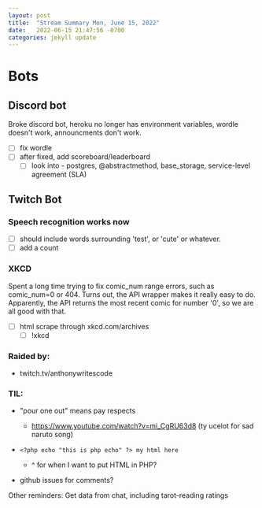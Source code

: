 ```yaml
---
layout: post
title:  "Stream Summary Mon, June 15, 2022"
date:   2022-06-15 21:47:56 -0700
categories: jekyll update
---
```


# Bots
## Discord bot
Broke discord bot, heroku no longer has environment variables, wordle doesn't work, announcments don't work.
- [ ] fix wordle
- [ ] after fixed, add scoreboard/leaderboard
  - [ ] look into 
        - postgres, @abstractmethod, base_storage, service-level agreement (SLA)

## Twitch Bot

### Speech recognition works now
- [ ] should include words surrounding 'test', or 'cute' or whatever.
- [ ] add a count

### XKCD
Spent a long time trying to fix comic_num range errors, such as comic_num=0 or 404. Turns out, the API wrapper makes it really easy to do. 
Apparently, the API returns the most recent comic for number '0', so we are all good with that.
- [ ] html scrape through xkcd.com/archives 
  - [ ] !xkcd

### Raided by:
- twitch.tv/anthonywritescode

### TIL:
- "pour one out" means pay respects
  - https://www.youtube.com/watch?v=mi_CgRU63d8 (ty ucelot for sad naruto song)

- `<?php echo "this is php echo" ?> my html here`
  - ^ for when I want to put HTML in PHP? 
- github issues for comments?

Other reminders: 
Get data from chat, including tarot-reading ratings